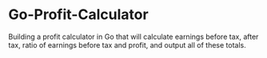 # Go-Profit-Calculator
Building a profit calculator in Go that will calculate earnings before tax, after tax, ratio of earnings before tax and profit, and output all of these totals.
